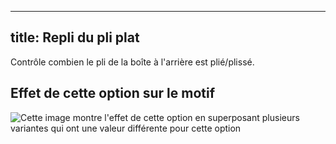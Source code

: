 ***

## title: Repli du pli plat

Contrôle combien le pli de la boîte à l'arrière est plié/plissé.

## Effet de cette option sur le motif

![Cette image montre l'effet de cette option en superposant plusieurs variantes qui ont une valeur différente pour cette option](simone\_boxpleatfold\_sample.svg "Effet de cette option sur le motif")
